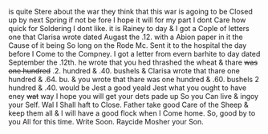 is quite Stere about the war they think that this war is agoing to be Closed up by next Spring if not be fore I hope it will for my part I dont Care how quick for Soldering I dont like. it is Rainey to day & I got a Cople of letters one that Clarisa wrote dated Augast the .12. with a Abion paper in it the Cause of it being So long on the Rode Mc. Sent it to the hospital the day before I Come to the Compney. I got a letter from evern barhite to day dated September the .12th. he wrote that you hed thrashed the wheat & thare ~~was one hundred~~ .2. hundred & .40. bushels & Clarisa wrote that thare one hundred & .64. bu. & you wrote that thare was one hundred & .60. bushels 2 hundred & .40. would be Jest a good yeald Jest what you ought to have eney ~~wat~~ way I hope you will get your dets pade up So you Can live & ingoy your Self. Wal I Shall haft to Close. Father take good Care of the Sheep & keep them all & I will have a good flock when I Come home. So, good by to you All for this time. Write Soon. Raycide Mosher your Son.